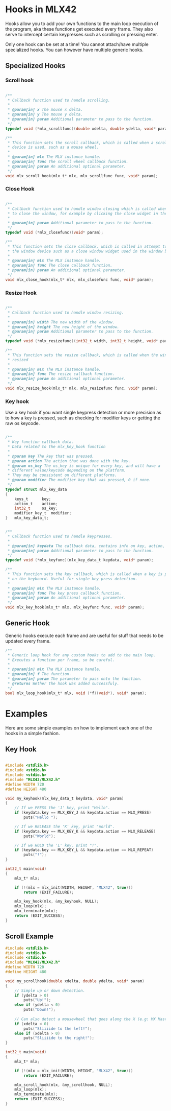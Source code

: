 <!----------------------------------------------------------------------------
Copyright @ 2021-2022 Codam Coding College. All rights reserved.
See copyright and license notice in the root project for more information.
----------------------------------------------------------------------------->

# Hooks in MLX42

Hooks allow you to add your own functions to the main loop execution of the program, aka these functions get executed every frame.
They also serve to intercept certain keypresses such as scrolling or pressing enter.

Only one hook can be set at a time! You cannot attach/have multiple specialized hooks.
You can however have multiple generic hooks.

## Specialized Hooks

### Scroll hook
```c

/**
 * Callback function used to handle scrolling.
 * 
 * @param[in] x The mouse x delta.
 * @param[in] y The mouse y delta.
 * @param[in] param Additional parameter to pass to the function.
 */
typedef void (*mlx_scrollfunc)(double xdelta, double ydelta, void* param);

/**
 * This function sets the scroll callback, which is called when a scrolling 
 * device is used, such as a mouse wheel.
 * 
 * @param[in] mlx The MLX instance handle.
 * @param[in] func The scroll wheel callback function.
 * @param[in] param An additional optional parameter.
 */
void mlx_scroll_hook(mlx_t* mlx, mlx_scrollfunc func, void* param);
```

### Close Hook

```c

/**
 * Callback function used to handle window closing which is called when the user attempts 
 * to close the window, for example by clicking the close widget in the title bar.
 * 
 * @param[in] param Additional parameter to pass to the function.
 */
typedef void (*mlx_closefunc)(void* param);

/**
 * This function sets the close callback, which is called in attempt to close 
 * the window device such as a close window widget used in the window bar.
 * 
 * @param[in] mlx The MLX instance handle.
 * @param[in] func The close callback function.
 * @param[in] param An additional optional parameter.
 */
void mlx_close_hook(mlx_t* mlx, mlx_closefunc func, void* param);
```

### Resize Hook

```c

/**
 * Callback function used to handle window resizing.
 * 
 * @param[in] width The new width of the window.
 * @param[in] height The new height of the window. 
 * @param[in] param Additional parameter to pass to the function.
 */
typedef void (*mlx_resizefunc)(int32_t width, int32_t height, void* param);

/**
 * This function sets the resize callback, which is called when the window is
 * resized
 * 
 * @param[in] mlx The MLX instance handle.
 * @param[in] func The resize callback function.
 * @param[in] param An additional optional parameter.
 */
void mlx_resize_hook(mlx_t* mlx, mlx_resizefunc func, void* param);
```

### Key hook

Use a key hook if you want single keypress detection or more precision as to how a key is pressed, such as checking for modifier keys or getting the raw os keycode.

```c

/**
 * Key function callback data.
 * Data related to the mlx_key_hook function
 * 
 * @param key The key that was pressed.
 * @param action The action that was done with the key.
 * @param os_key The os_key is unique for every key, and will have a 
 * different value/keycode depending on the platform. 
 * They may be consistent on different platforms.
 * @param modifier The modifier key that was pressed, 0 if none.
 */
typedef struct mlx_key_data
{
	keys_t		key;
	action_t	action;
	int32_t		os_key;
	modifier_key_t	modifier;
}	mlx_key_data_t;


/**
 * Callback function used to handle keypresses.
 * 
 * @param[in] keydata The callback data, contains info on key, action, ...
 * @param[in] param Additional parameter to pass to the function.
 */
typedef void (*mlx_keyfunc)(mlx_key_data_t keydata, void* param);

/**
 * This function sets the key callback, which is called when a key is pressed
 * on the keyboard. Useful for single key press detection.
 * 
 * @param[in] mlx The MLX instance handle.
 * @param[in] func The key press callback function.
 * @param[in] param An additional optional parameter.
 */
void mlx_key_hook(mlx_t* mlx, mlx_keyfunc func, void* param);
```

## Generic Hook

Generic hooks execute each frame and are useful for stuff that needs to be updated every frame.

```c
/**
 * Generic loop hook for any custom hooks to add to the main loop. 
 * Executes a function per frame, so be careful.
 * 
 * @param[in] mlx The MLX instance handle.
 * @param[in] f The function.
 * @param[in] param The parameter to pass onto the function.
 * @returns Wether the hook was added successfuly. 
 */
bool mlx_loop_hook(mlx_t* mlx, void (*f)(void*), void* param);
```

# Examples

Here are some simple examples on how to implement each one of the hooks in a simple fashion.

## Key Hook

```c

#include <stdlib.h>
#include <stdio.h>
#include <stdio.h>
#include "MLX42/MLX42.h"
#define WIDTH 720
#define HEIGHT 480

void my_keyhook(mlx_key_data_t keydata, void* param)
{
	// If we PRESS the 'J' key, print "Hello".
	if (keydata.key == MLX_KEY_J && keydata.action == MLX_PRESS)
		puts("Hello ");

	// If we RELEASE the 'K' key, print "World".
	if (keydata.key == MLX_KEY_K && keydata.action == MLX_RELEASE)
		puts("World");

	// If we HOLD the 'L' key, print "!".
	if (keydata.key == MLX_KEY_L && keydata.action == MLX_REPEAT)
		puts("!");
}

int32_t	main(void)
{
	mlx_t* mlx;

	if (!(mlx = mlx_init(WIDTH, HEIGHT, "MLX42", true)))
		return (EXIT_FAILURE);

	mlx_key_hook(mlx, &my_keyhook, NULL);
	mlx_loop(mlx);
	mlx_terminate(mlx);
	return (EXIT_SUCCESS);
}
```

## Scroll Example

```c
#include <stdlib.h>
#include <stdio.h>
#include <stdio.h>
#include "MLX42/MLX42.h"
#define WIDTH 720
#define HEIGHT 480

void my_scrollhook(double xdelta, double ydelta, void* param)
{
	// Simple up or down detection.
	if (ydelta > 0)
		puts("Up!");
	else if (ydelta < 0)
		puts("Down!");
	
	// Can also detect a mousewheel that goes along the X (e.g: MX Master 3)
	if (xdelta < 0)
		puts("Sliiiide to the left!");
	else if (xdelta > 0)
		puts("Sliiiide to the right!");
}

int32_t	main(void)
{
	mlx_t* mlx;

	if (!(mlx = mlx_init(WIDTH, HEIGHT, "MLX42", true)))
		return (EXIT_FAILURE);

	mlx_scroll_hook(mlx, &my_scrollhook, NULL);
	mlx_loop(mlx);
	mlx_terminate(mlx);
	return (EXIT_SUCCESS);
}
```

